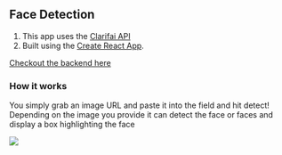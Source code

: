 

## Face Detection
 1. This app uses the [Clarifai API](https://www.clarifai.com/models/face-detection-image-recognition-model-a403429f2ddf4b49b307e318f00e528b-detection)
 2. Built using the [Create React App](https://github.com/facebook/create-react-app). 
 
[Checkout the backend here](https://github.com/SNasser97/facial-recognition-app)

### How it works
 You simply grab an image URL and paste it into the field and hit detect!
 Depending on the image you provide it can detect the face or faces and display a box highlighting the face

![](face-detect-guide.gif)
